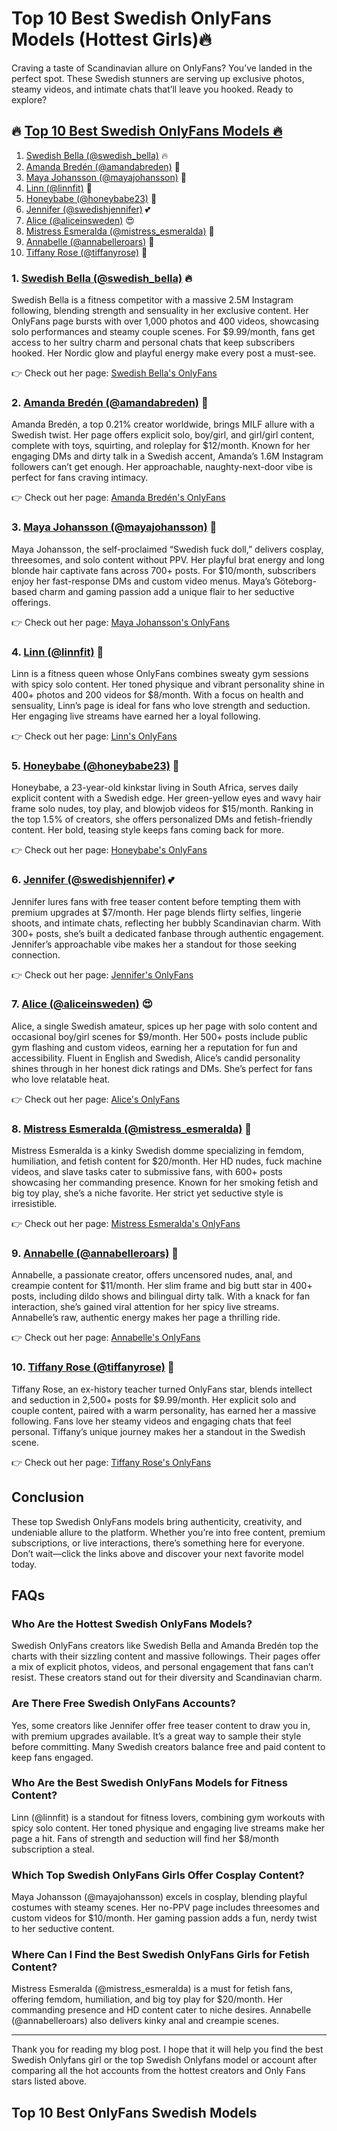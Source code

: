 # Top 10 Best Swedish OnlyFans Models (Hottest Girls)🔥

Craving a taste of Scandinavian allure on OnlyFans? You’ve landed in the perfect spot. These Swedish stunners are serving up exclusive photos, steamy videos, and intimate chats that’ll leave you hooked. Ready to explore?

## 🔥 [Top 10 Best Swedish OnlyFans Models 🔥](https://onlyfinder.com/featured/profiles/?utm_source=kirana&utm_term=swedish)

1. [Swedish Bella (@swedish_bella)](https://onlyfinder.com/featured/profiles/?utm_source=kirana&utm_term=swedish) 🔥
2. [Amanda Bredén (@amandabreden)](https://onlyfinder.com/featured/profiles/?utm_source=kirana&utm_term=swedish) 🍒
3. [Maya Johansson (@mayajohansson)](https://onlyfinder.com/featured/profiles/?utm_source=kirana&utm_term=swedish) 🍑
4. [Linn (@linnfit)](https://onlyfinder.com/featured/profiles/?utm_source=kirana&utm_term=swedish) 💖
5. [Honeybabe (@honeybabe23)](https://onlyfinder.com/featured/profiles/?utm_source=kirana&utm_term=swedish) 💋
6. [Jennifer (@swedishjennifer)](https://onlyfinder.com/featured/profiles/?utm_source=kirana&utm_term=swedish) 💕
7. [Alice (@aliceinsweden)](https://onlyfinder.com/featured/profiles/?utm_source=kirana&utm_term=swedish) 😍
8. [Mistress Esmeralda (@mistress_esmeralda)](https://onlyfinder.com/featured/profiles/?utm_source=kirana&utm_term=swedish) 🍓
9. [Annabelle (@annabelleroars)](https://onlyfinder.com/featured/profiles/?utm_source=kirana&utm_term=swedish) 👄
10. [Tiffany Rose (@tiffanyrose)](https://onlyfinder.com/featured/profiles/?utm_source=kirana&utm_term=swedish) 💟

### 1. [Swedish Bella (@swedish_bella)](https://onlyfinder.com/featured/profiles/?utm_source=kirana&utm_term=swedish) 🔥

Swedish Bella is a fitness competitor with a massive 2.5M Instagram following, blending strength and sensuality in her exclusive content. Her OnlyFans page bursts with over 1,000 photos and 400 videos, showcasing solo performances and steamy couple scenes. For $9.99/month, fans get access to her sultry charm and personal chats that keep subscribers hooked. Her Nordic glow and playful energy make every post a must-see.

👉 Check out her page: [Swedish Bella's OnlyFans](https://onlyfinder.com/featured/profiles/?utm_source=kirana&utm_term=swedish)

### 2. [Amanda Bredén (@amandabreden)](https://onlyfinder.com/featured/profiles/?utm_source=kirana&utm_term=swedish) 🍒

Amanda Bredén, a top 0.21% creator worldwide, brings MILF allure with a Swedish twist. Her page offers explicit solo, boy/girl, and girl/girl content, complete with toys, squirting, and roleplay for $12/month. Known for her engaging DMs and dirty talk in a Swedish accent, Amanda’s 1.6M Instagram followers can’t get enough. Her approachable, naughty-next-door vibe is perfect for fans craving intimacy.

👉 Check out her page: [Amanda Bredén's OnlyFans](https://onlyfinder.com/featured/profiles/?utm_source=kirana&utm_term=swedish)

### 3. [Maya Johansson (@mayajohansson)](https://onlyfinder.com/featured/profiles/?utm_source=kirana&utm_term=swedish) 🍑

Maya Johansson, the self-proclaimed “Swedish fuck doll,” delivers cosplay, threesomes, and solo content without PPV. Her playful brat energy and long blonde hair captivate fans across 700+ posts. For $10/month, subscribers enjoy her fast-response DMs and custom video menus. Maya’s Göteborg-based charm and gaming passion add a unique flair to her seductive offerings.

👉 Check out her page: [Maya Johansson's OnlyFans](https://onlyfinder.com/featured/profiles/?utm_source=kirana&utm_term=swedish)

### 4. [Linn (@linnfit)](https://onlyfinder.com/featured/profiles/?utm_source=kirana&utm_term=swedish) 💖

Linn is a fitness queen whose OnlyFans combines sweaty gym sessions with spicy solo content. Her toned physique and vibrant personality shine in 400+ photos and 200 videos for $8/month. With a focus on health and sensuality, Linn’s page is ideal for fans who love strength and seduction. Her engaging live streams have earned her a loyal following.

👉 Check out her page: [Linn's OnlyFans](https://onlyfinder.com/featured/profiles/?utm_source=kirana&utm_term=swedish)

### 5. [Honeybabe (@honeybabe23)](https://onlyfinder.com/featured/profiles/?utm_source=kirana&utm_term=swedish) 💋

Honeybabe, a 23-year-old kinkstar living in South Africa, serves daily explicit content with a Swedish edge. Her green-yellow eyes and wavy hair frame solo nudes, toy play, and blowjob videos for $15/month. Ranking in the top 1.5% of creators, she offers personalized DMs and fetish-friendly content. Her bold, teasing style keeps fans coming back for more.

👉 Check out her page: [Honeybabe's OnlyFans](https://onlyfinder.com/featured/profiles/?utm_source=kirana&utm_term=swedish)

### 6. [Jennifer (@swedishjennifer)](https://onlyfinder.com/featured/profiles/?utm_source=kirana&utm_term=swedish) 💕

Jennifer lures fans with free teaser content before tempting them with premium upgrades at $7/month. Her page blends flirty selfies, lingerie shoots, and intimate chats, reflecting her bubbly Scandinavian charm. With 300+ posts, she’s built a dedicated fanbase through authentic engagement. Jennifer’s approachable vibe makes her a standout for those seeking connection.

👉 Check out her page: [Jennifer's OnlyFans](https://onlyfinder.com/featured/profiles/?utm_source=kirana&utm_term=swedish)

### 7. [Alice (@aliceinsweden)](https://onlyfinder.com/featured/profiles/?utm_source=kirana&utm_term=swedish) 😍

Alice, a single Swedish amateur, spices up her page with solo content and occasional boy/girl scenes for $9/month. Her 500+ posts include public gym flashing and custom videos, earning her a reputation for fun and accessibility. Fluent in English and Swedish, Alice’s candid personality shines through in her honest dick ratings and DMs. She’s perfect for fans who love relatable heat.

👉 Check out her page: [Alice's OnlyFans](https://onlyfinder.com/featured/profiles/?utm_source=kirana&utm_term=swedish)

### 8. [Mistress Esmeralda (@mistress_esmeralda)](https://onlyfinder.com/featured/profiles/?utm_source=kirana&utm_term=swedish) 🍓

Mistress Esmeralda is a kinky Swedish domme specializing in femdom, humiliation, and fetish content for $20/month. Her HD nudes, fuck machine videos, and slave tasks cater to submissive fans, with 600+ posts showcasing her commanding presence. Known for her smoking fetish and big toy play, she’s a niche favorite. Her strict yet seductive style is irresistible.

👉 Check out her page: [Mistress Esmeralda's OnlyFans](https://onlyfinder.com/featured/profiles/?utm_source=kirana&utm_term=swedish)

### 9. [Annabelle (@annabelleroars)](https://onlyfinder.com/featured/profiles/?utm_source=kirana&utm_term=swedish) 👄

Annabelle, a passionate creator, offers uncensored nudes, anal, and creampie content for $11/month. Her slim frame and big butt star in 400+ posts, including dildo shows and bilingual dirty talk. With a knack for fan interaction, she’s gained viral attention for her spicy live streams. Annabelle’s raw, authentic energy makes her page a thrilling ride.

👉 Check out her page: [Annabelle's OnlyFans](https://onlyfinder.com/featured/profiles/?utm_source=kirana&utm_term=swedish)

### 10. [Tiffany Rose (@tiffanyrose)](https://onlyfinder.com/featured/profiles/?utm_source=kirana&utm_term=swedish) 💟

Tiffany Rose, an ex-history teacher turned OnlyFans star, blends intellect and seduction in 2,500+ posts for $9.99/month. Her explicit solo and couple content, paired with a warm personality, has earned her a massive following. Fans love her steamy videos and engaging chats that feel personal. Tiffany’s unique journey makes her a standout in the Swedish scene.

👉 Check out her page: [Tiffany Rose's OnlyFans](https://onlyfinder.com/featured/profiles/?utm_source=kirana&utm_term=swedish)

## Conclusion

These top Swedish OnlyFans models bring authenticity, creativity, and undeniable allure to the platform. Whether you’re into free content, premium subscriptions, or live interactions, there’s something here for everyone. Don’t wait—click the links above and discover your next favorite model today.

## FAQs

### Who Are the Hottest Swedish OnlyFans Models?

Swedish OnlyFans creators like Swedish Bella and Amanda Bredén top the charts with their sizzling content and massive followings. Their pages offer a mix of explicit photos, videos, and personal engagement that fans can’t resist. These creators stand out for their diversity and Scandinavian charm.

### Are There Free Swedish OnlyFans Accounts?

Yes, some creators like Jennifer offer free teaser content to draw you in, with premium upgrades available. It’s a great way to sample their style before committing. Many Swedish creators balance free and paid content to keep fans engaged.

### Who Are the Best Swedish OnlyFans Models for Fitness Content?

Linn (@linnfit) is a standout for fitness lovers, combining gym workouts with spicy solo content. Her toned physique and engaging live streams make her page a hit. Fans of strength and seduction will find her $8/month subscription a steal.

### Which Top Swedish OnlyFans Girls Offer Cosplay Content?

Maya Johansson (@mayajohansson) excels in cosplay, blending playful costumes with steamy scenes. Her no-PPV page includes threesomes and custom videos for $10/month. Her gaming passion adds a fun, nerdy twist to her seductive content.

### Where Can I Find the Best Swedish OnlyFans Girls for Fetish Content?

Mistress Esmeralda (@mistress_esmeralda) is a must for fetish fans, offering femdom, humiliation, and big toy play for $20/month. Her commanding presence and HD content cater to niche desires. Annabelle (@annabelleroars) also delivers kinky anal and creampie scenes.

---

Thank you for reading my blog post. I hope that it will help you find the best Swedish Onlyfans girl or the top Swedish Onlyfans model or account after comparing all the hot accounts from the hottest creators and Only Fans stars listed above.

## Top 10 Best OnlyFans Swedish Models
